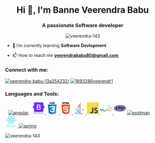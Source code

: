 <h1 align="center">Hi 👋, I'm Banne Veerendra Babu</h1>
<h3 align="center">A passionate Software developer</h3>

<p align="center"> <img src="https://komarev.com/ghpvc/?username=veerendra-143&label=Profile%20views&color=0e75b6&style=flat" alt="veerendra-143" /> </p>



- 🌱 I’m currently learning **Software Devlopment**

- 📫 How to reach me **veerendrababu80@gmail.com**

<h3 align="">Connect with me:</h3>
<p align="">
<a href="https://linkedin.com/in/veerendra-babu-13a254232/" target="blank">
  <img align="center" src="https://raw.githubusercontent.com/rahuldkjain/github-profile-readme-generator/master/src/images/icons/Social/linked-in-alt.svg" alt="veerendra-babu-13a254232/" height="30" width="40" /></a>
<a href="https://www.hackerrank.com/1693286veerendr1" target="blank"><img align="center" src="https://raw.githubusercontent.com/rahuldkjain/github-profile-readme-generator/master/src/images/icons/Social/hackerrank.svg" alt="1693286veerendr1" height="30" width="40" /></a>
</p>

<h3 align="">Languages and Tools:</h3>
<p align="" class="d-flex justify-content-between"> <a href="" rel="noreferrer"> <img src="https://angular.io/assets/images/logos/angular/angular.svg" alt="angular" width="40" height="40" style="margin-left:10px" /> </a> <a href=""  rel="noreferrer"> <img style="margin-left:10px" src="https://raw.githubusercontent.com/devicons/devicon/master/icons/bootstrap/bootstrap-plain-wordmark.svg" alt="bootstrap" width="40" height="40"/> </a> <a href=""  rel="noreferrer"> <img src="https://raw.githubusercontent.com/devicons/devicon/master/icons/css3/css3-original-wordmark.svg" alt="css3" width="40" height="40"/> </a> <a href=""  rel="noreferrer"> <img src="https://raw.githubusercontent.com/devicons/devicon/master/icons/html5/html5-original-wordmark.svg" alt="html5" width="40" height="40"/> </a> <a href="#" rel="noreferrer"> <img src="https://raw.githubusercontent.com/devicons/devicon/master/icons/java/java-original.svg" alt="java" width="40" height="40"/> </a> <a href="#" rel="noreferrer"> <img src="https://raw.githubusercontent.com/devicons/devicon/master/icons/javascript/javascript-original.svg" alt="javascript" width="40" height="40"/> </a> <a href="" target="" rel="noreferrer"> <img src="https://raw.githubusercontent.com/devicons/devicon/master/icons/mysql/mysql-original-wordmark.svg" alt="mysql" width="40" height="40"/> </a> <a href="https://www.php.net" rel="noreferrer"> <img src="https://raw.githubusercontent.com/devicons/devicon/master/icons/php/php-original.svg" alt="php" width="40" height="40"/> </a> <a href="#" rel="noreferrer"> <img src="https://www.vectorlogo.zone/logos/getpostman/getpostman-icon.svg" alt="postman" width="40" height="40"/> </a> 
<!-- <a href="#" rel="noreferrer"> <img src="https://raw.githubusercontent.com/devicons/devicon/master/icons/python/python-original.svg" alt="python" width="40" height="40"/> </a>  -->
  <a href="#" rel="noreferrer"> <img src="https://raw.githubusercontent.com/devicons/devicon/master/icons/react/react-original-wordmark.svg" alt="react" width="40" height="40"/> </a> <a href="#"rel="noreferrer"> <img src="https://www.vectorlogo.zone/logos/springio/springio-icon.svg" alt="spring" width="40" height="40"/> </a> </p>

<p><img align="center" src="https://github-readme-stats.vercel.app/api/top-langs?username=veerendra-143&show_icons=true&locale=en&layout=compact" alt="veerendra-143" /></p>


